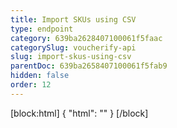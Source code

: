```yaml
---
title: Import SKUs using CSV
type: endpoint
category: 639ba2628407100061f5faac
categorySlug: voucherify-api
slug: import-skus-using-csv
parentDoc: 639ba2658407100061f5fab9
hidden: false
order: 12
---
```

[block:html]
{
  "html": "<style>\n[title=\"Toggle library\"] { \n  display: none; }\n.LanguagePicker-divider { \n  display: none; }\n.Playground-section3VTXuaYZivJK > .APISectionHeader3LN_-QIR0m7x {\n  display: none; }\n.LanguagePicker-languages1qVVo_v6AlP9 {\n  display: none; }\n</style>"
}
[/block]

